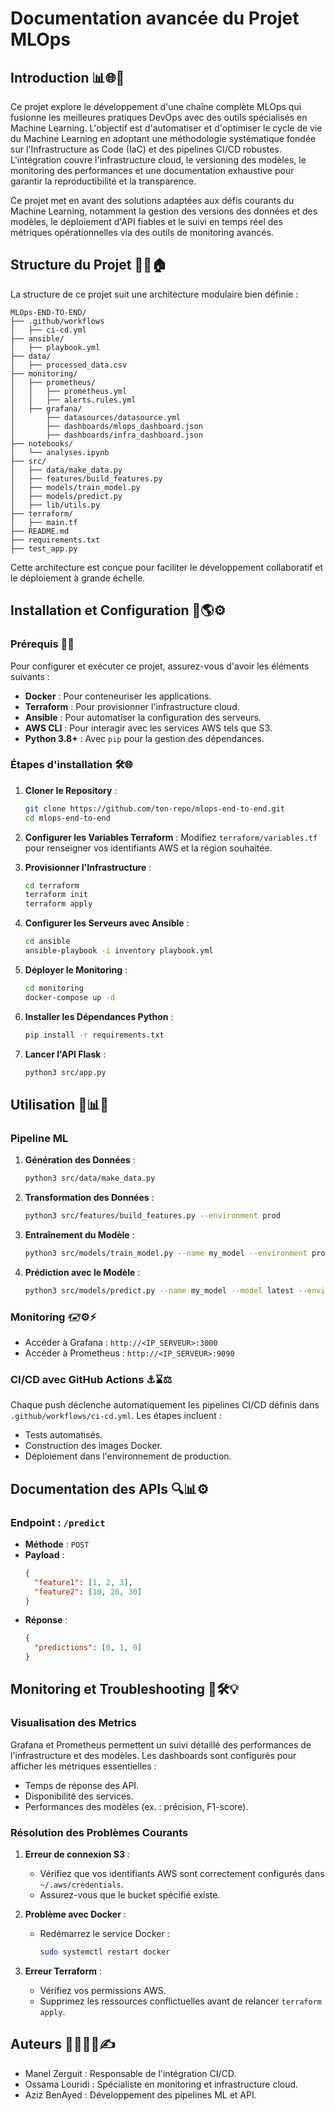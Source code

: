 # Documentation avancée du Projet MLOps

## Introduction 📊🌐🚀
Ce projet explore le développement d'une chaîne complète MLOps qui fusionne les meilleures pratiques DevOps avec des outils spécialisés en Machine Learning. L'objectif est d'automatiser et d'optimiser le cycle de vie du Machine Learning en adoptant une méthodologie systématique fondée sur l'Infrastructure as Code (IaC) et des pipelines CI/CD robustes. L'intégration couvre l'infrastructure cloud, le versioning des modèles, le monitoring des performances et une documentation exhaustive pour garantir la reproductibilité et la transparence.

Ce projet met en avant des solutions adaptées aux défis courants du Machine Learning, notamment la gestion des versions des données et des modèles, le déploiement d'API fiables et le suivi en temps réel des métriques opérationnelles via des outils de monitoring avancés.

## Structure du Projet 📁🔄🏠

La structure de ce projet suit une architecture modulaire bien définie :

```
MLOps-END-TO-END/
├── .github/workflows
│   ├── ci-cd.yml
├── ansible/
│   ├── playbook.yml
├── data/
│   ├── processed_data.csv
├── monitoring/
│   ├── prometheus/
│   │   ├── prometheus.yml
│   │   ├── alerts.rules.yml
│   ├── grafana/
│       ├── datasources/datasource.yml
│       ├── dashboards/mlops_dashboard.json
│       ├── dashboards/infra_dashboard.json
├── notebooks/
│   └── analyses.ipynb
├── src/
│   ├── data/make_data.py
│   ├── features/build_features.py
│   ├── models/train_model.py
│   ├── models/predict.py
│   ├── lib/utils.py
├── terraform/
│   ├── main.tf
├── README.md
├── requirements.txt
├── test_app.py
```

Cette architecture est conçue pour faciliter le développement collaboratif et le déploiement à grande échelle.

## Installation et Configuration 🚀🌎⚙️

### Prérequis 🔧💡
Pour configurer et exécuter ce projet, assurez-vous d'avoir les éléments suivants :
- **Docker** : Pour conteneuriser les applications.
- **Terraform** : Pour provisionner l'infrastructure cloud.
- **Ansible** : Pour automatiser la configuration des serveurs.
- **AWS CLI** : Pour interagir avec les services AWS tels que S3.
- **Python 3.8+** : Avec `pip` pour la gestion des dépendances.

### Étapes d'installation 🛠️🌐

1. **Cloner le Repository** :
   ```bash
   git clone https://github.com/ton-repo/mlops-end-to-end.git
   cd mlops-end-to-end
   ```

2. **Configurer les Variables Terraform** :
   Modifiez `terraform/variables.tf` pour renseigner vos identifiants AWS et la région souhaitée.

3. **Provisionner l'Infrastructure** :
   ```bash
   cd terraform
   terraform init
   terraform apply
   ```

4. **Configurer les Serveurs avec Ansible** :
   ```bash
   cd ansible
   ansible-playbook -i inventory playbook.yml
   ```

5. **Déployer le Monitoring** :
   ```bash
   cd monitoring
   docker-compose up -d
   ```

6. **Installer les Dépendances Python** :
   ```bash
   pip install -r requirements.txt
   ```

7. **Lancer l'API Flask** :
   ```bash
   python3 src/app.py
   ```

## Utilisation 🔄📊🌐

### Pipeline ML

1. **Génération des Données** :
   ```bash
   python3 src/data/make_data.py
   ```

2. **Transformation des Données** :
   ```bash
   python3 src/features/build_features.py --environment prod
   ```

3. **Entraînement du Modèle** :
   ```bash
   python3 src/models/train_model.py --name my_model --environment prod
   ```

4. **Prédiction avec le Modèle** :
   ```bash
   python3 src/models/predict.py --name my_model --model latest --environment prod
   ```

### Monitoring 🖅⚙️⚡️

- Accéder à Grafana : `http://<IP_SERVEUR>:3000`
- Accéder à Prometheus : `http://<IP_SERVEUR>:9090`

### CI/CD avec GitHub Actions ⚓️⌛⚖️

Chaque push déclenche automatiquement les pipelines CI/CD définis dans `.github/workflows/ci-cd.yml`. Les étapes incluent :
- Tests automatisés.
- Construction des images Docker.
- Déploiement dans l'environnement de production.

## Documentation des APIs 🔍📊⚙️

### Endpoint : `/predict`
- **Méthode** : `POST`
- **Payload** :
  ```json
  {
    "feature1": [1, 2, 3],
    "feature2": [10, 20, 30]
  }
  ```
- **Réponse** :
  ```json
  {
    "predictions": [0, 1, 0]
  }
  ```

## Monitoring et Troubleshooting 🔧🛠️💡

### Visualisation des Metrics
Grafana et Prometheus permettent un suivi détaillé des performances de l'infrastructure et des modèles. Les dashboards sont configurés pour afficher les métriques essentielles :
- Temps de réponse des API.
- Disponibilité des services.
- Performances des modèles (ex. : précision, F1-score).

### Résolution des Problèmes Courants

1. **Erreur de connexion S3** :
   - Vérifiez que vos identifiants AWS sont correctement configurés dans `~/.aws/credentials`.
   - Assurez-vous que le bucket spécifié existe.

2. **Problème avec Docker** :
   - Redémarrez le service Docker :
     ```bash
     sudo systemctl restart docker
     ```

3. **Erreur Terraform** :
   - Vérifiez vos permissions AWS.
   - Supprimez les ressources conflictuelles avant de relancer `terraform apply`.

## Auteurs 🧑‍🎓🧑‍🎓✍️

- Manel Zerguit : Responsable de l'intégration CI/CD.
- Ossama Louridi : Spécialiste en monitoring et infrastructure cloud.
- Aziz BenAyed : Développement des pipelines ML et API.


